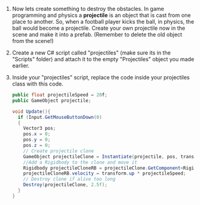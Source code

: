 1. Now lets create something to destroy the obstacles. In game programming and physics a **projectile** is an object that is cast from one place to another. So, when a football player kicks the ball, in physics, the ball would become a projectile. Create your own projectile now in the scene and make it into a prefab. (Remember to delete the old object from the scene!)

2. Create a new C# script called "projectiles" (make sure its in the "Scripts" folder) and attach it to the empty "Projectiles" object you made earlier.

3.  Inside your "projectiles" script, replace the code inside your projectiles class with this code.
    
    ```csharp
    public float projectileSpeed = 20f;
    public GameObject projectile;
    
    void Update(){
      if (Input.GetMouseButtonDown(0)
      {
        Vector3 pos;
        pos.x = 0;
        pos.y = 0;
        pos.z = 0;
        // Create projectile clone
        GameObject projectileClone = Instantiate(projectile, pos, transform.rotation) as GameObject; 
        //Add a Rigidbody to the clone and move it
        Rigidbody projectileCloneRB = projectileClone.GetComponent<Rigidbody>();
        projectileCloneRB.velocity = transform.up * projectileSpeed;
        // Destroy clone if alive too long
        Destroy(projectileClone, 2.5f);
      }
    }
    ```
